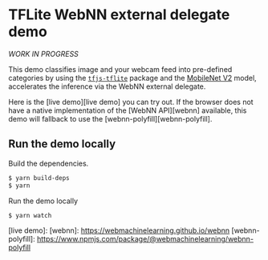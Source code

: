 # TFLite WebNN external delegate demo

_WORK IN PROGRESS_

This demo classifies image and your webcam feed into pre-defined categories by using the
[`tfjs-tflite`][tfjs-tflite] package and the [MobileNet V2][MobileNet V2]
model, accelerates the inference via the WebNN external delegate.

Here is the [live demo][live demo] you can try out. If the browser does not have a native
implementation of the [WebNN API][webnn] available, this demo will fallback to use the
[webnn-polyfill][webnn-polyfill].

## Run the demo locally

Build the dependencies.

```sh
$ yarn build-deps
$ yarn
```

Run the demo locally
```sh
$ yarn watch
```

[tfjs-tflite]: https://www.npmjs.com/package/@tensorflow/tfjs-tflite
[MobileNet V2]: https://tfhub.dev/tensorflow/lite-model/mobilenet_v2_1.0_224/1/default/1
[live demo]: 
[webnn]: https://webmachinelearning.github.io/webnn
[webnn-polyfill]: https://www.npmjs.com/package/@webmachinelearning/webnn-polyfill